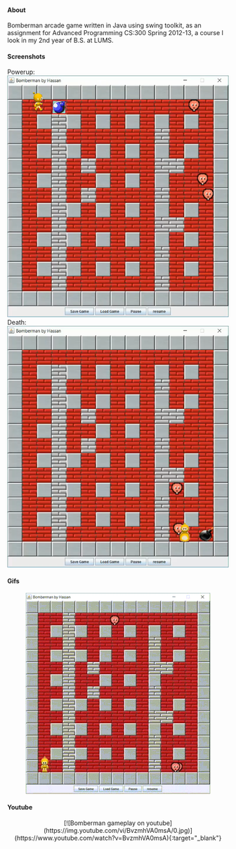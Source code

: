 #### About
Bomberman arcade game written in Java using swing toolkit, as an assignment for Advanced Programming CS:300 Spring 2012-13, a course I look in my 2nd year of B.S. at LUMS.

#### Screenshots
Powerup:
![alt text][Image 1]
Death:
![alt text][Image 2]

#### Gifs
<p align="center">
<img src="readme_assets/1.gif">
<!-- <img src="readme_assets/2.gif"> -->
</p>

[Image 1]: readme_assets/1.png "Power Up"
[Image 2]: readme_assets/2.png "Death"

#### Youtube
<p align="center">
[![Bomberman gameplay on youtube](https://img.youtube.com/vi/BvzmhVA0msA/0.jpg)](https://www.youtube.com/watch?v=BvzmhVA0msA){:target="_blank"}
</p>